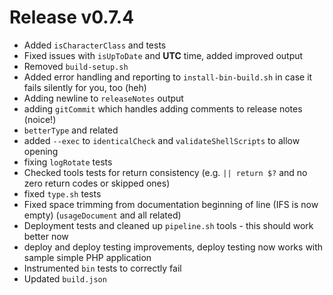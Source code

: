 # Release v0.7.4

- Added `isCharacterClass` and tests
- Fixed issues with `isUpToDate` and **UTC** time, added improved output
- Removed `build-setup.sh`
- Added error handling and reporting to `install-bin-build.sh` in case it fails silently for you, too (heh)
- Adding newline to `releaseNotes` output
- adding `gitCommit` which handles adding comments to release notes (noice!)
- `betterType` and related
- added `--exec` to `identicalCheck` and `validateShellScripts` to allow opening
- fixing `logRotate` tests
- Checked tools tests for return consistency (e.g. `|| return $?` and no zero return codes or skipped ones)
- fixed `type.sh` tests
- Fixed space trimming from documentation beginning of line (IFS is now empty) (`usageDocument` and all related)
- Deployment tests and cleaned up `pipeline.sh` tools - this should work better now
- deploy and deploy testing improvements, deploy testing now works with sample simple PHP application
- Instrumented `bin` tests to correctly fail
- Updated `build.json`
